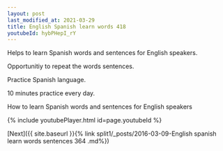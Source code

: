 ```yaml
---
layout: post
last_modified_at: 2021-03-29
title: English Spanish learn words 418 
youtubeId: hybPHepI_rY
---
```

 
 
Helps to learn Spanish words and sentences for English speakers.

Opportunitiy to repeat the words sentences. 

Practice Spanish language. 
 
10 minutes practice every day. 
 
How to learn Spanish words and sentences for English speakers 
 
{% include youtubePlayer.html id=page.youtubeId %}
 
 
[Next]({{ site.baseurl }}{% link  split1/_posts/2016-03-09-English spanish learn words sentences 364 .md%})
 
